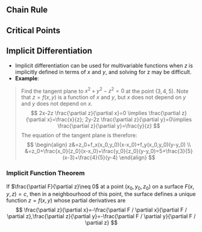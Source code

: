 ## Chain Rule
## Critical Points
## Implicit Differentiation
- Implicit differentiation can be used for multivariable functions when $z$ is implicitly defined in terms of $x$ and $y$, and solving for z may be difficult.
- **Example**:
> Find the tangent plane to $x^2+y^2-z^2=0$ at the point $(3,4,5)$.
> Note that $z=f(x,y)$ is a function of $x$ and $y$, but $x$ does not depend on $y$ and $y$ does not depend on $x$.
> $$
2x-2z \frac{\partial z}{\partial x}=0 \implies \frac{\partial z}{\partial x}=\frac{x}{z}; 2y-2z \frac{\partial z}{\partial y}=0\implies \frac{\partial z}{\partial y}=\frac{y}{z}
$$
> The equation of the tangent plane is therefore:
> $$
\begin{align}
z&=z_0+f_x(x_0,y_0)(x-x_0)+f_y(x_0,y_0)(y-y_0) \\
&=z_0+\frac{x_0}{z_0}(x-x_0)+\frac{y_0}{z_0}(y-y_0)=5+\frac{3}{5}(x-3)+\frac{4}{5}(y-4)
\end{align}
$$
### Implicit Function Theorem
If $\frac{\partial F}{\partial z}\neq 0$ at a point $(x_{0},y_{0},z_{0})$ on a surface $F(x,y,z)=c$, then in a neighbourhood of this point, the surface defines a unique function $z=f(x,y)$ whose partial derivatives are $$
\frac{\partial z}{\partial x}=-\frac{\partial F / \partial x}{\partial F / \partial z},\frac{\partial z}{\partial y}=-\frac{\partial F / \partial y}{\partial F / \partial z}
$$